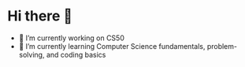 # Hi there 👋


- 🔭 I’m currently working on CS50
- 🌱 I’m currently learning Computer Science fundamentals, problem-solving, and coding basics
